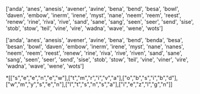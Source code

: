 ['anda', 'anes', 'anesis', 'avener', 'avine', 'bena', 'bend', 'besa', 'bowl', 'daven', 'embow', 'inerm', 'irene', 'myst', 'nane', 'neem', 'reem', 'reest', 'renew', 'rine', 'riva', 'rive', 'sand', 'sane', 'sang', 'seen', 'seer', 'send', 'sise', 'stob', 'stow', 'teil', 'vine', 'vire', 'wadna', 'wave', 'wene', 'wots']

['anda', 'anes', 'anesis', 'avener', 'avine', 'bena', 'bend', 'benda', 'besa', 'besan', 'bowl', 'daven', 'embow', 'inerm', 'irene', 'myst', 'nane', 'nanes', 'neem', 'reem', 'reest', 'renew', 'rine', 'riva', 'rive', 'riven', 'sand', 'sane', 'sang', 'seen', 'seer', 'send', 'sise', 'stob', 'stow', 'teil', 'vine', 'viner', 'vire', 'wadna', 'wave', 'wene', 'wots']



*[["s","e","e","n","e","w"],["t","m","r","i","v","a"],["o","b","s","i","b","d"],["w","m","y","s","e","n"],["l","t","s","n","s","a"],["i","e","z","l","g","n"]]





